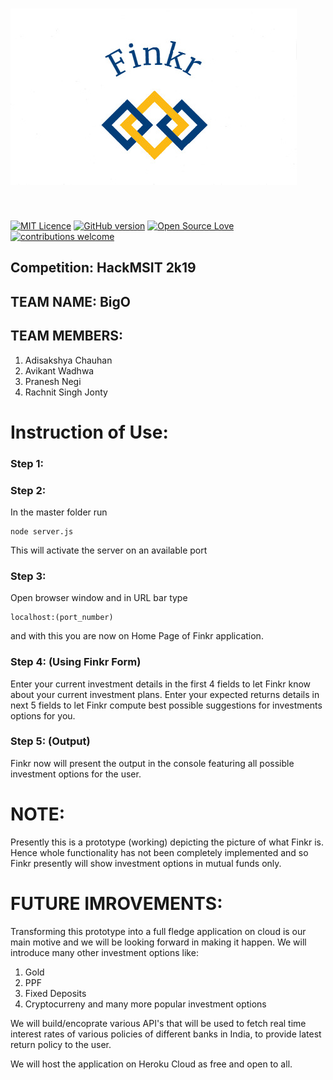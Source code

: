# <img src="img/finkr_logo.jpg" >
<br/>

[![MIT Licence](https://badges.frapsoft.com/os/mit/mit.png?v=103)](https://opensource.org/licenses/mit-license.php)
[![GitHub version](https://d25lcipzij17d.cloudfront.net/badge.svg?id=gh&type=6&v=1.0.0&x2=0)](http://badge.fury.io/gh/boennemann%2Fbadges)
[![Open Source Love](https://badges.frapsoft.com/os/v2/open-source.svg?v=102)](https://github.com/praneshn99/hm19_BigO)
[![contributions welcome](https://img.shields.io/badge/contributions-welcome-brightgreen.svg?style=flat)](https://github.com/praneshn99/hm19_BigO)




## Competition: HackMSIT 2k19

## TEAM NAME: BigO

## TEAM MEMBERS:
  
  1. Adisakshya Chauhan
  2. Avikant Wadhwa
  3. Pranesh Negi
  4. Rachnit Singh Jonty

# Instruction of Use:

### Step 1: 


### Step 2:

In the master folder run
```
node server.js
```
This will activate the server on an available port

### Step 3:

Open browser window and in URL bar type
```
localhost:(port_number)
```
and with this you are now on Home Page of Finkr application.

### Step 4: (Using Finkr Form)

Enter your current investment details in the first 4 fields to let Finkr know about your current investment plans.
Enter your expected returns details in next 5 fields to let Finkr compute best possible suggestions for investments options for you.

### Step 5: (Output)

Finkr now will present the output in the console featuring all possible investment options for the user.

# NOTE:

Presently this is a prototype (working) depicting the picture of what Finkr is.
Hence whole functionality has not been completely implemented and so Finkr presently will show investment options in mutual funds only.

# FUTURE IMROVEMENTS:

Transforming this prototype into a full fledge application on cloud is our main motive and we will be looking forward in making it happen.
We will introduce many other investment options like:
  1. Gold
  2. PPF
  3. Fixed Deposits
  4. Cryptocurreny
  and many more popular investment options

We will build/encoprate various API's that will be used to fetch real time interest rates of various policies of different banks in India, to provide latest return policy to the user.

We will host the application on Heroku Cloud as free and open to all.
